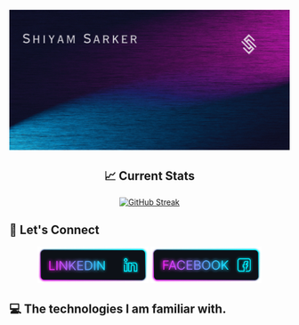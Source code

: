 <p align="center">
  <img src="./Assets/banner.gif" alt="Girl in a jacket" />
</p>

<h2 align="center">📈 Current Stats</h2>
<p align="center">
  <a href="https://git.io/streak-stats">
    <img src="https://streak-stats.demolab.com?user=shiyam-sarker10&theme=shadow-purple&sideNums=00CFEB&currStreakNum=DE00B1&currStreakLabel=DE00B1&stroke=181A1B00&ring=DE00B1&fire=DE00B1&dates=FFFFFF&sideLabels=00CFEB&border=00CFEB00&background=FF5B5B00" alt="GitHub Streak" />
  </a>
</p>

<h2>📢 Let's Connect</h2>
<p align="center">
  <a href="https://www.linkedin.com/in/shiyam-sarker" style="display: inline-block;">
    <img src="./Assets/Linkedin.png" alt="" width="200">
  </a>
  <a href="https://www.facebook.com/shiyamsarker/" style="display: inline-block;">
    <img src="./Assets/Facebook.png" alt="Girl in a jacket" width="200">
  </a>
</p>

<h2>💻 The technologies I am familiar with.</h2>
